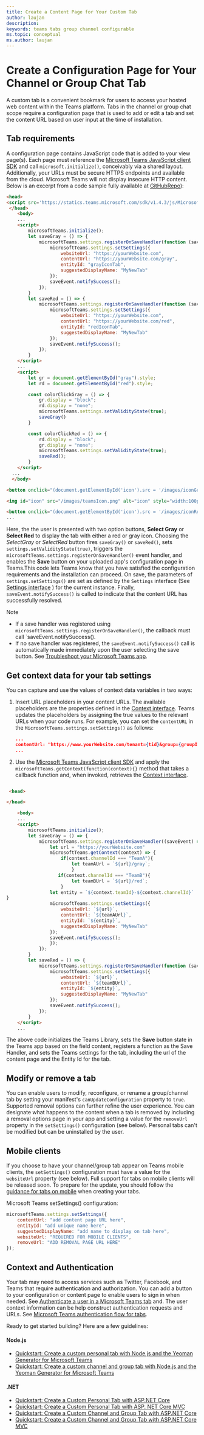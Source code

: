 ```yaml
---
title: Create a Content Page for Your Custom Tab
author: laujan
description: 
keywords: teams tabs group channel configurable 
ms.topic: conceptual
ms.author: laujan
---
```

# Create a Configuration Page for Your Channel or Group Chat Tab

A custom tab is a convenient bookmark for users to access your hosted web content within the Teams platform. Tabs in the channel or group chat scope require a configuration page that is used to add or edit a tab and set the content URL based on user input at the time of installation.

## Tab requirements

A configuration page contains JavaScript code that is added to your view page(s). Each page must reference the [Microsoft Teams JavaScript client SDK](foo.md) and call `microsoft.initialize()`, conceivably via a shared layout. Additionally, your URLs must be secure HTTPS endpoints and available from the cloud. Microsoft Teams will not display insecure HTTP content. Below is an excerpt from a code sample fully available at [GitHubRepo](foo.md)):

```html
<head>
<script src='https://statics.teams.microsoft.com/sdk/v1.4.3/js/MicrosoftTeams.min.js'></script>
 </head>
    <body>
    ...
    <script>
        microsoftTeams.initialize();
        let saveGray = () => {
            microsoftTeams.settings.registerOnSaveHandler(function (saveEvent) {
                microsoftTeams.settings.setSettings({
                    websiteUrl: "https://yourWebsite.com",
                    contentUrl: "https://yourWebsite.com/gray",
                    entityId: "grayIconTab",
                    suggestedDisplayName: "MyNewTab"
                });
                saveEvent.notifySuccess();
            });
        }
        let saveRed = () => {
            microsoftTeams.settings.registerOnSaveHandler(function (saveEvent) {
                microsoftTeams.settings.setSettings({
                    websiteUrl: "https://yourWebsite.com",
                    contentUrl: "https://yourWebsite.com/red",
                    entityId: "redIconTab",
                    suggestedDisplayName: "MyNewTab"
                });
                saveEvent.notifySuccess();
            });
        }
    </script>
    ...
    <script>
        let gr = document.getElementById("gray").style;
        let rd = document.getElementById("red").style;

        const colorClickGray = () => {
            gr.display = "block";
            rd.display = "none";
            microsoftTeams.settings.setValidityState(true);
            saveGray()
        }

        const colorClickRed = () => {
            rd.display = "block";
            gr.display = "none";
            microsoftTeams.settings.setValidityState(true);
            saveRed();
        }
    </script>
  ...
  </body>

<button onclick="(document.getElementById('icon').src = '/images/iconGray.png'); colorClickGray()">Select Gray</button>

<img id="icon" src="/images/teamsIcon.png" alt="icon" style="width:100px" />

<button onclick="(document.getElementById('icon').src = '/images/iconRed.png'); colorClickRed()">Select Red</button>
...
```

Here, the the user is presented with two option buttons, **Select Gray** or  **Select Red** to display the tab with either a red or gray icon. Choosing the *SelectGray* or *SelectRed* button fires `saveGray()` or `saveRed()`, sets `settings.setValidityState(true)`, triggers the `microsoftTeams.settings.registerOnSaveHandler()` event handler, and enables the **Save** button on your uploaded app's configuration page in Teams.This code lets Teams know that you have satisfied the configuration requirements and the installation can proceed. On save, the parameters of `settings.setSettings()` are set as defined by the `Settings` interface (See [Settings interface](~/javascript/api/@microsoft/teams-js/microsoftteams.settings.settings?view=msteams-client-js-latest.md) ) for the current instance. Finally, `saveEvent.notifySuccess()` is called to indicate that the content URL has successfully resolved.

>[!NOTE]
>
>* If a save handler was registered using `microsoftTeams.settings.registerOnSaveHandler()`, the callback must call `saveEvent.notifySuccess().
>* If no save handler was registered, the `saveEvent.notifySuccess()` call is automatically made immediately upon the user selecting the save button. See [Troubleshoot your Microsoft Teams app](foo.md).

## Get context data for your tab settings

You can capture and use the values of context data variables in two ways:

1. Insert URL placeholders in your content URLs.
The available placeholders are the properties defined in the [Context interface](~/javascript/api/@microsoft/teams-js/microsoftteams.context?view=msteams-client-js-latest.md). Teams updates the placeholders by assigning the true values to the relevant URLs when your code runs. For example, you can set the `contentURL` in the `MicrosoftTeams.settings.setSettings()` as follows:

    ```json
    ...
    contentUrl: "https://www.yourWebsite.com/tenant={tid}&group={groupId}&location={locale}"
    ...
    ```

1. Use the [Microsoft Teams JavaScript client SDK](foo.md) and apply the `microsoftTeams.getContext(function(context){}` method that takes a callback function and, when invoked, retrieves the [Context interface](foo.md).

```html

 <head>

</head>

    <body>
    ...
    <script>
        microsoftTeams.initialize();
        let saveGray = () => {
            microsoftTeams.settings.registerOnSaveHandler((saveEvent) => {
                let url = "https://yourWebsite.com"
                microsoftTeams.getContext(context) => {
                    if(context.channelId === "TeamA"){
                        let teamAUrl = `${url}/gray`;
                        }
                   if(context.channelId === "TeamB"){
                        let teamBUrl = `${url}/red`;
                    }
                let entity = `${context.teamId}-${context.channelId}`
}
                microsoftTeams.settings.setSettings({
                    websiteUrl: `${url}`,
                    contentUrl: `${teamAUrl}`,
                    entityId: `${entity}`,
                    suggestedDisplayName: "MyNewTab"
                });
                saveEvent.notifySuccess();
                });
            });
        }
        let saveRed = () => {
            microsoftTeams.settings.registerOnSaveHandler(function (saveEvent) {
                microsoftTeams.settings.setSettings({
                    websiteUrl: `${url}`,
                    contentUrl: `${teamBUrl}`,
                    entityId: `${entity}`,
                    suggestedDisplayName: "MyNewTab"
                });
                saveEvent.notifySuccess();
            });
        }
    </script>
    ...
```
The above code initializes the Teams Library, sets the **Save** button state in the Teams app based on the field content, registers a function as the Save Handler, and sets the Teams settings for the tab, including the url of the content page and the Entity Id for the tab.

## Modify or remove a tab 

You can enable users to modify, reconfigure, or rename a group/channel tab by setting your manifest's `canUpdateConfiguration` property to `true`. Supported removal options can further refine the user experience. You can designate what happens to the content when a tab is removed by including a removal options page in your app and setting a value for the `removeUrl` property in the  `setSettings()` configuration (see below). Personal tabs can't be modified but can be uninstalled by the user.

## Mobile clients

If you choose to have your channel/group tab appear on Teams mobile clients, the `setSettings()` configuration must have a value for the `websiteUrl` property (see below). Full support for tabs on mobile clients will be released soon. To prepare for the update, you should follow the [guidance for tabs on mobile](~/resources/design/framework/tabs-mobile.md) when creating your tabs.

Microsoft Teams setSettings() configuration:

```javascript
microsoftTeams.settings.setSettings({
    contentUrl: "add content page URL here",
    entityId: "add unique name here",
    suggestedDisplayName: "add name to display on tab here",
    websiteUrl: "REQUIRED FOR MOBILE CLIENTS",
    removeUrl: "ADD REMOVAL PAGE URL HERE"
});
```

## Context and Authentication

Your tab may need to access services such as Twitter, Facebook, and Teams that require authentication and authorization. You can add a button to your configuration or content page to enable users to sign in when needed. See [Authenticate a user in a Microsoft Teams tab](foo.md) and. The user context information can be help construct authentication requests and URLs. See [Microsoft Teams authentication flow for tabs](foo.md).

Ready to get started building? Here are a few guidelines:

#### Node.js

* [Quickstart: Create a custom personal tab with Node.js and the Yeoman Generator for Microsoft Teams](foo.md)
* [Quickstart: Create a custom channel and group tab with Node.js and the Yeoman Generator for Microsoft Teams](foo.md)

#### .NET

* [Quickstart: Create a Custom Personal Tab with ASP.NET Core](foo.md)
* [Quickstart: Create a Custom Personal Tab with ASP. NET Core MVC](foo.md)
* [Quickstart: Create a Custom Channel and Group Tab with ASP.NET Core](foo.md)
* [Quickstart: Create a Custom Channel and Group Tab with ASP.NET Core MVC](foo.md)
